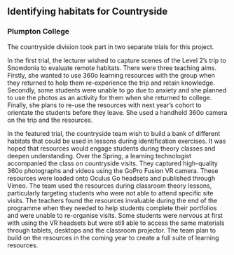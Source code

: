 ## Identifying habitats for Countryside
### Plumpton College

The countryside division took part in two separate trials for this project.

In the first trial, the lecturer wished to capture scenes of the Level 2’s trip to Snowdonia to evaluate remote habitats. There were three teaching aims. Firstly, she wanted to use 360o learning resources with the group when they returned to help them re-experience the trip and retain knowledge. Secondly, some students were unable to go due to anxiety and she planned to use the photos as an activity for them when she returned to college. Finally, she plans to re-use the resources with next year’s cohort to orientate the students before they leave. She used a handheld 360o camera on the trip and the resources.

In the featured trial, the countryside team wish to build a bank of different habitats that could be used in lessons during identification exercises. It was hoped that resources would engage students during theory classes and deepen understanding. Over the Spring, a learning technologist accompanied the class on countryside visits. They captured high-quality 360o photographs and videos using the GoPro Fusion VR camera. These resources were loaded onto Oculus Go headsets and published through Vimeo. The team used the resources during classroom theory lessons, particularly targeting students who were not able to attend specific site visits. The teachers found the resources invaluable during the end of the programme when they needed to help students complete their portfolios and were unable to re-organise visits. Some students were nervous at first with using the VR headsets but were still able to access the same materials through tablets, desktops and the classroom projector. The team plan to build on the resources in the coming year to create a full suite of learning resources. 
